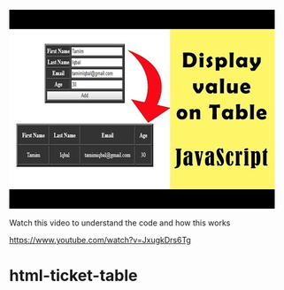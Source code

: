 ![](Table.jpg)

Watch this video to understand the code and how this works

https://www.youtube.com/watch?v=JxugkDrs6Tg
# html-ticket-table
